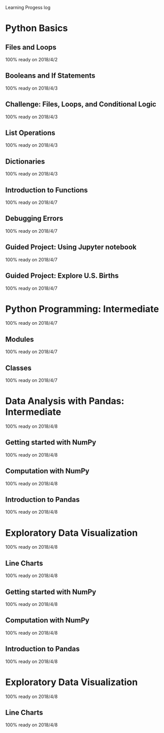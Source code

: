 Learning Progess log


# Python Basics

## Files and Loops
   100% ready on 2018/4/2

## Booleans and If Statements
   100% ready on 2018/4/3

## Challenge: Files, Loops, and Conditional Logic
   100% ready on 2018/4/3

## List Operations
   100% ready on 2018/4/3

## Dictionaries
   100% ready on 2018/4/3

## Introduction to Functions
   100% ready on 2018/4/7

## Debugging Errors
   100% ready on 2018/4/7

## Guided Project: Using Jupyter notebook
   100% ready on 2018/4/7

## Guided Project: Explore U.S. Births
   100% ready on 2018/4/7

# Python Programming: Intermediate
   100% ready on 2018/4/7

## Modules
   100% ready on 2018/4/7

## Classes
   100% ready on 2018/4/7

# Data Analysis with Pandas: Intermediate
   100% ready on 2018/4/8

## Getting started with NumPy
   100% ready on 2018/4/8

## Computation with NumPy
   100% ready on 2018/4/8

## Introduction to Pandas
   100% ready on 2018/4/8

# Exploratory Data Visualization
   100% ready on 2018/4/8

## Line Charts
   100% ready on 2018/4/8

## Getting started with NumPy
   100% ready on 2018/4/8

## Computation with NumPy
   100% ready on 2018/4/8

## Introduction to Pandas
   100% ready on 2018/4/8

# Exploratory Data Visualization
   100% ready on 2018/4/8

## Line Charts
   100% ready on 2018/4/8
